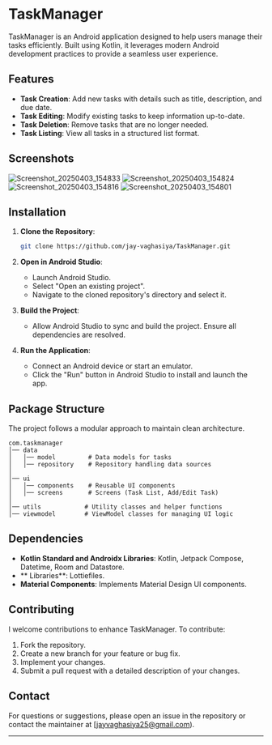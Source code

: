 # TaskManager

TaskManager is an Android application designed to help users manage their tasks efficiently. Built using Kotlin, it leverages modern Android development practices to provide a seamless user experience.

## Features

- **Task Creation**: Add new tasks with details such as title, description, and due date.
- **Task Editing**: Modify existing tasks to keep information up-to-date.
- **Task Deletion**: Remove tasks that are no longer needed.
- **Task Listing**: View all tasks in a structured list format.

## Screenshots

![Screenshot_20250403_154833](https://github.com/user-attachments/assets/cda0723e-e7df-4b50-a000-7e46a8b99b77)
![Screenshot_20250403_154824](https://github.com/user-attachments/assets/37c69add-f529-41cd-b57d-3bcb5d5c7698)
![Screenshot_20250403_154816](https://github.com/user-attachments/assets/7861a8c1-3f9f-4431-a26c-737ed9264265)
![Screenshot_20250403_154801](https://github.com/user-attachments/assets/92bf1f7b-3a3d-474b-893a-6b6f00468f1d)


## Installation

1. **Clone the Repository**:

   ```bash
   git clone https://github.com/jay-vaghasiya/TaskManager.git
   ```

2. **Open in Android Studio**:

   - Launch Android Studio.
   - Select "Open an existing project".
   - Navigate to the cloned repository's directory and select it.

3. **Build the Project**:

   - Allow Android Studio to sync and build the project. Ensure all dependencies are resolved.

4. **Run the Application**:

   - Connect an Android device or start an emulator.
   - Click the "Run" button in Android Studio to install and launch the app.

## Package Structure

The project follows a modular approach to maintain clean architecture.

```
com.taskmanager
│── data
│   │── model         # Data models for tasks
│   │── repository    # Repository handling data sources
│
│── ui
│   │── components    # Reusable UI components
│   │── screens       # Screens (Task List, Add/Edit Task)
│
│── utils            # Utility classes and helper functions
│── viewmodel        # ViewModel classes for managing UI logic
```

## Dependencies

- **Kotlin Standard and Androidx Libraries**: Kotlin, Jetpack Compose, Datetime, Room and Datastore.
- ** Libraries**: Lottiefiles.
- **Material Components**: Implements Material Design UI components.

## Contributing

I welcome contributions to enhance TaskManager. To contribute:

1. Fork the repository.
2. Create a new branch for your feature or bug fix.
3. Implement your changes.
4. Submit a pull request with a detailed description of your changes.


## Contact

For questions or suggestions, please open an issue in the repository or contact the maintainer at [jayvaghasiya25@gmail.com).

---


